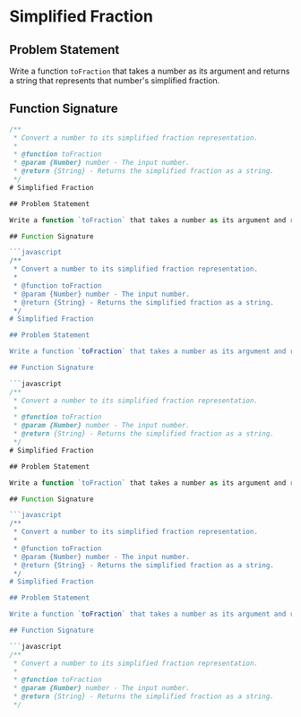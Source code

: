 # Simplified Fraction

## Problem Statement

Write a function `toFraction` that takes a number as its argument and returns a string that represents that number's simplified fraction.

## Function Signature

```javascript
/**
 * Convert a number to its simplified fraction representation.
 *
 * @function toFraction
 * @param {Number} number - The input number.
 * @return {String} - Returns the simplified fraction as a string.
 */
# Simplified Fraction

## Problem Statement

Write a function `toFraction` that takes a number as its argument and returns a string that represents that number's simplified fraction.

## Function Signature

```javascript
/**
 * Convert a number to its simplified fraction representation.
 *
 * @function toFraction
 * @param {Number} number - The input number.
 * @return {String} - Returns the simplified fraction as a string.
 */
# Simplified Fraction

## Problem Statement

Write a function `toFraction` that takes a number as its argument and returns a string that represents that number's simplified fraction.

## Function Signature

```javascript
/**
 * Convert a number to its simplified fraction representation.
 *
 * @function toFraction
 * @param {Number} number - The input number.
 * @return {String} - Returns the simplified fraction as a string.
 */
# Simplified Fraction

## Problem Statement

Write a function `toFraction` that takes a number as its argument and returns a string that represents that number's simplified fraction.

## Function Signature

```javascript
/**
 * Convert a number to its simplified fraction representation.
 *
 * @function toFraction
 * @param {Number} number - The input number.
 * @return {String} - Returns the simplified fraction as a string.
 */
# Simplified Fraction

## Problem Statement

Write a function `toFraction` that takes a number as its argument and returns a string that represents that number's simplified fraction.

## Function Signature

```javascript
/**
 * Convert a number to its simplified fraction representation.
 *
 * @function toFraction
 * @param {Number} number - The input number.
 * @return {String} - Returns the simplified fraction as a string.
 */
